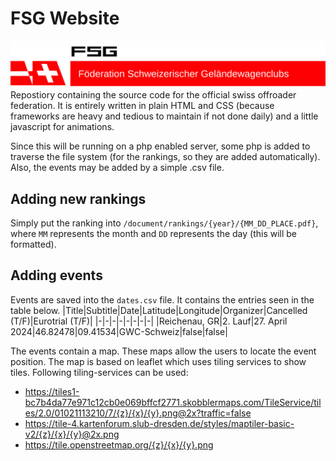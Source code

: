 # FSG Website
![FSG Logo](./icons/logo.svg)
Repostiory containing the source code for the official swiss offroader federation. It is entirely written in plain HTML and CSS (because frameworks are heavy and tedious to maintain if not done daily) and a little javascript for animations.

Since this will be running on a php enabled server, some php is added to traverse the file system (for the rankings, so they are added automatically). Also, the events may be added by a simple .csv file.

## Adding new rankings
Simply put the ranking into `/document/rankings/{year}/{MM_DD_PLACE.pdf}`, where `MM` represents the month and `DD` represents the day (this will be formatted).

## Adding events
Events are saved into the `dates.csv` file. It contains the entries seen in the table below.
|Title|Subtitle|Date|Latitude|Longitude|Organizer|Cancelled (T/F)|Eurotrial (T/F)|
|-|-|-|-|-|-|-|-|
|Reichenau, GR|2. Lauf|27. April 2024|46.82478|09.41534|GWC-Schweiz|false|false|

The events contain a map. These maps allow the users to locate the event position. The map is based on leaflet which uses tiling services to show tiles. Following tiling-services can be used:
- https://tiles1-bc7b4da77e971c12cb0e069bffcf2771.skobblermaps.com/TileService/tiles/2.0/01021113210/7/{z}/{x}/{y}.png@2x?traffic=false
- https://tile-4.kartenforum.slub-dresden.de/styles/maptiler-basic-v2/{z}/{x}/{y}@2x.png
- https://tile.openstreetmap.org/{z}/{x}/{y}.png
